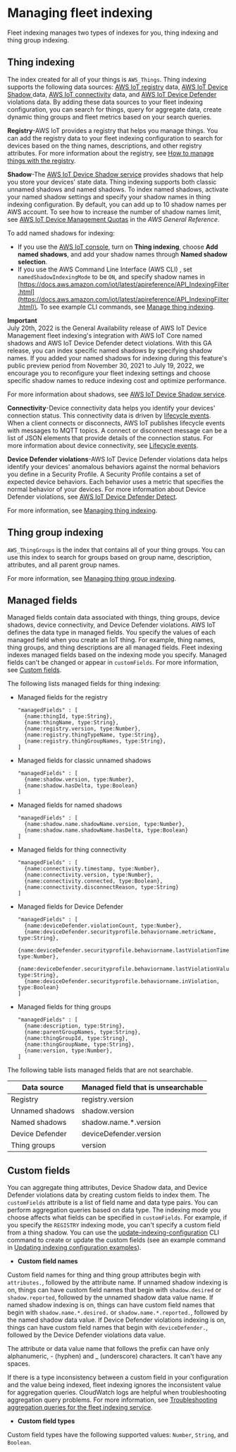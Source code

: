 # Managing fleet indexing<a name="managing-fleet-index"></a>

Fleet indexing manages two types of indexes for you, thing indexing and thing group indexing\. 

## Thing indexing<a name="thing-index"></a>

The index created for all of your things is `AWS_Things`\. Thing indexing supports the following data sources: [AWS IoT registry](thing-registry.md) data, [AWS IoT Device Shadow ](iot-device-shadows.md)data, [AWS IoT connectivity](life-cycle-events.md) data, and [AWS IoT Device Defender](device-defender.md) violations data\. By adding these data sources to your fleet indexing configuration, you can search for things, query for aggregate data, create dynamic thing groups and fleet metrics based on your search queries\.

**Registry**\-AWS IoT provides a registry that helps you manage things\. You can add the registry data to your fleet indexing configuration to search for devices based on the thing names, descriptions, and other registry attributes\. For more information about the registry, see [How to manage things with the registry](thing-registry.md)\.

**Shadow**\-The [AWS IoT Device Shadow service](iot-device-shadows.md) provides shadows that help you store your devices' state data\. Thing indexing supports both classic unnamed shadows and named shadows\. To index named shadows, activate your named shadow settings and specify your shadow names in thing indexing configuration\. By default, you can add up to 10 shadow names per AWS account\. To see how to increase the number of shadow names limit, see [AWS IoT Device Management Quotas](https://docs.aws.amazon.com/general/latest/gr/iot_device_management.html#fleet-indexing-limits) in the *AWS General Reference*\.

To add named shadows for indexing:
+ If you use the [AWS IoT console](https://console.aws.amazon.com/iot/home), turn on **Thing indexing**, choose **Add named shadows**, and add your shadow names through **Named shadow selection**\. 
+ If you use the AWS Command Line Interface \(AWS CLI\) , set `namedShadowIndexingMode` to be `ON`, and specify shadow names in [https://docs.aws.amazon.com/iot/latest/apireference/API_IndexingFilter.html](https://docs.aws.amazon.com/iot/latest/apireference/API_IndexingFilter.html)\. To see example CLI commands, see [Manage thing indexing](managing-index.md#enable-index)\.

**Important**  
July 20th, 2022 is the General Availability release of AWS IoT Device Management fleet indexing's integration with AWS IoT Core named shadows and AWS IoT Device Defender detect violations\. With this GA release, you can index specific named shadows by specifying shadow names\. If you added your named shadows for indexing during this feature's public preview period from November 30, 2021 to July 19, 2022, we encourage you to reconfigure your fleet indexing settings and choose specific shadow names to reduce indexing cost and optimize performance\. 

 For more information about shadows, see [AWS IoT Device Shadow service](iot-device-shadows.md)\.

**Connectivity**\-Device connectivity data helps you identify your devices' connection status\. This connectivity data is driven by [lifecycle events](life-cycle-events.md)\. When a client connects or disconnects, AWS IoT publishes lifecycle events with messages to MQTT topics\. A connect or disconnect message can be a list of JSON elements that provide details of the connection status\. For more information about device connectivity, see [Lifecycle events](life-cycle-events.md)\.

**Device Defender violations**\-AWS IoT Device Defender violations data helps identify your devices' anomalous behaviors against the normal behaviors you define in a Security Profile\. A Security Profile contains a set of expected device behaviors\. Each behavior uses a metric that specifies the normal behavior of your devices\. For more information about Device Defender violations, see [AWS IoT Device Defender Detect](device-defender-detect.md)\.

For more information, see [Managing thing indexing](managing-index.md)\.

## Thing group indexing<a name="thing-group-index"></a>

`AWS_ThingGroups` is the index that contains all of your thing groups\. You can use this index to search for groups based on group name, description, attributes, and all parent group names\.

For more information, see [Managing thing group indexing](thinggroup-index.md)\.

## Managed fields<a name="managed-field"></a>

Managed fields contain data associated with things, thing groups, device shadows, device connectivity, and Device Defender violations\. AWS IoT defines the data type in managed fields\. You specify the values of each managed field when you create an IoT thing\. For example, thing names, thing groups, and thing descriptions are all managed fields\. Fleet indexing indexes managed fields based on the indexing mode you specify\. Managed fields can't be changed or appear in `customFields`\. For more information, see [Custom fields](#custom-field)\.

The following lists managed fields for thing indexing: 
+ Managed fields for the registry

  ```
  "managedFields" : [
    {name:thingId, type:String},
    {name:thingName, type:String},
    {name:registry.version, type:Number},
    {name:registry.thingTypeName, type:String},
    {name:registry.thingGroupNames, type:String},
  ]
  ```
+ Managed fields for classic unnamed shadows

  ```
  "managedFields" : [
    {name:shadow.version, type:Number},
    {name:shadow.hasDelta, type:Boolean}
  ]
  ```
+ Managed fields for named shadows

  ```
  "managedFields" : [
    {name:shadow.name.shadowName.version, type:Number},
    {name:shadow.name.shadowName.hasDelta, type:Boolean}
  ]
  ```
+ Managed fields for thing connectivity

  ```
  "managedFields" : [
    {name:connectivity.timestamp, type:Number},
    {name:connectivity.version, type:Number},
    {name:connectivity.connected, type:Boolean},
    {name:connectivity.disconnectReason, type:String}
  ]
  ```
+ Managed fields for Device Defender

  ```
  "managedFields" : [
    {name:deviceDefender.violationCount, type:Number},
    {name:deviceDefender.securityprofile.behaviorname.metricName, type:String},
    {name:deviceDefender.securityprofile.behaviorname.lastViolationTime, type:Number},
    {name:deviceDefender.securityprofile.behaviorname.lastViolationValue, type:String},
    {name:deviceDefender.securityprofile.behaviorname.inViolation, type:Boolean}
  ]
  ```
+ Managed fields for thing groups

  ```
  "managedFields" : [
    {name:description, type:String},
    {name:parentGroupNames, type:String},
    {name:thingGroupId, type:String},
    {name:thingGroupName, type:String},
    {name:version, type:Number},
  ]
  ```

The following table lists managed fields that are not searchable\. 


| Data source | Managed field that is unsearchable | 
| --- | --- | 
| Registry | registry\.version | 
| Unnamed shadows | shadow\.version | 
| Named shadows | shadow\.name\.\*\.version | 
| Device Defender | deviceDefender\.version | 
| Thing groups | version | 

## Custom fields<a name="custom-field"></a>

You can aggregate thing attributes, Device Shadow data, and Device Defender violations data by creating custom fields to index them\. The `customFields` attribute is a list of field name and data type pairs\. You can perform aggregation queries based on data type\. The indexing mode you choose affects what fields can be specified in `customFields`\. For example, if you specify the `REGISTRY` indexing mode, you can't specify a custom field from a thing shadow\. You can use the [update\-indexing\-configuration](https://docs.aws.amazon.com/cli/latest/reference/iot/update-indexing-configuration.html) CLI command to create or update the custom fields \(see an example command in [Updating indexing configuration examples](managing-index.md#update-index-examples)\)\. 
+ **Custom field names**

Custom field names for thing and thing group attributes begin with `attributes.`, followed by the attribute name\. If unnamed shadow indexing is on, things can have custom field names that begin with `shadow.desired` or `shadow.reported`, followed by the unnamed shadow data value name\. If named shadow indexing is on, things can have custom field names that begin with `shadow.name.*.desired.` or `shadow.name.*.reported.`, followed by the named shadow data value\. If Device Defender violations indexing is on, things can have custom field names that begin with `deviceDefender.`, followed by the Device Defender violations data value\.

The attribute or data value name that follows the prefix can have only alphanumeric, \- \(hyphen\) and \_ \(underscore\) characters\. It can't have any spaces\.

If there is a type inconsistency between a custom field in your configuration and the value being indexed, fleet indexing ignores the inconsistent value for aggregation queries\. CloudWatch logs are helpful when troubleshooting aggregation query problems\. For more information, see [Troubleshooting aggregation queries for the fleet indexing service](fleet-indexing-troubleshooting.md#aggregation-troubleshooting)\. 
+ **Custom field types**

Custom field types have the following supported values: `Number`, `String`, and `Boolean`\.